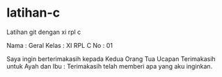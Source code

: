 # latihan-c
Latihan git dengan xi rpl c

Nama : Geral
Kelas : XI RPL C
No : 01

Saya ingin berterimakasih kepada Kedua Orang Tua
Ucapan Terimakasih untuk Ayah dan Ibu : Terimakasih telah memberi apa yang aku inginkan.